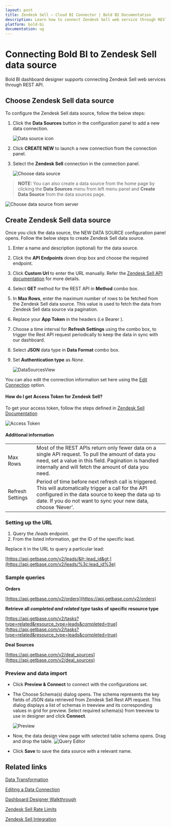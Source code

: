 ```yaml
---
layout: post
title: Zendesk Sell – Cloud BI Connector | Bold BI Documentation
description: Learn how to connect Zendesk Sell web service through REST API endpoint with Bold BI Cloud and create data source.
platform: bold-bi
documentation: ug
---
```


# Connecting Bold BI to Zendesk Sell data source
Bold BI dashboard designer supports connecting Zendesk Sell web services through REST API. 

## Choose Zendesk Sell data source
To configure the Zendesk Sell data source, follow the below steps:
1. Click the **Data Sources** button in the configuration panel to add a new data connection.

   ![Data source icon](/static/assets/working-with-datasource/data-connectors/images/common/DataSourcesIcon.png)

2. Click **CREATE NEW** to launch a new connection from the connection panel.
3. Select the **Zendesk Sell** connection in the connection panel.

   ![Choose data source](/static/assets/working-with-datasource/data-connectors/images/ZendeskSell/ChooseDS.png)

> **NOTE:**  You can also create a data source from the home page by clicking the **Data Sources** menu from left menu panel and **Create Data Source** from the data sources page.

   ![Choose data source from server](/static/assets/working-with-datasource/data-connectors/images/ZendeskSell/ChooseDS_Server.png)


## Create Zendesk Sell data source
Once you click the data source, the NEW DATA SOURCE configuration panel opens. Follow the below steps to create Zendesk Sell data source.
1. Enter a name and description (optional) for the data source.
2. Click the **API Endpoints** down drop box and choose the required endpoint.
3. Click **Custom Url** to enter the URL manually. Refer the [Zendesk Sell API documentation](https://developers.getbase.com/docs/rest/articles/introduction) for more details.
4. Select **GET** method for the REST API in **Method** combo box.
5. In **Max Rows**, enter the maximum number of rows to be fetched from the Zendesk Sell data source. This value is used to fetch the data from Zendesk Sell data source via pagination.
6. Replace your **App Token** in the headers (i.e Bearer <Your App token here>).
7. Choose a time interval for **Refresh Settings** using the combo box, to trigger the Rest API request periodically to keep the data in sync with our dashboard.  
8. Select **JSON** data type in **Data Format** combo box.
9. Set **Authentication type** as *None*.

   ![DataSourcesView](/static/assets/working-with-datasource/data-connectors/images/ZendeskSell/DataSourcesView.png)

You can also edit the connection information set here using the [Edit Connection](/working-with-data-source/editing-a-data-connection/) option.

#### How do I get Access Token for Zendesk Sell?
To get your access token, follow the steps defined in [Zendesk Sell Documentation](https://developers.getbase.com/docs/rest/articles/first_call#generate-access-token)

   ![Access Token](/static/assets/working-with-datasource/data-connectors/images/ZendeskSell/AccessToken.png)

#### Additional information
<table width="600">
<tr>
<td>
Max Rows
</td>
<td>
Most of the REST APIs return only fewer data on a single API request. To pull the amount of data you need, set a value in this field.  
Pagination is handled internally and will fetch the amount of data you need.
</td>
</tr>
<tr>
<td>
Refresh Settings
</td>
<td>
Period of time before next refresh call is triggered. This will automatically trigger a call for the API configured in the data source to keep the data up to date. If you do not want to sync your new data, choose ‘Never’.
</td>
</tr>
</table>

### Setting up the URL

1. Query the <i>/leads</i> endpoint.
2. From the listed information, get the ID of the specific lead.

Replace it in the URL to query a particular lead:

[https://api.getbase.com/v2/leads/&lt;:lead_id&gt;](https://api.getbase.com/v2/leads/%3c:lead_id%3e)

### Sample queries
**Orders**

[https://api.getbase.com/v2/orders](https://api.getbase.com/v2/orders)

**Retrieve all *completed and related type* tasks of specific resource type**

[https://api.getbase.com/v2/tasks?type=related&resource_type=leads&completed=true](https://api.getbase.com/v2/tasks?type=related&resource_type=leads&completed=true)

**Deal Sources**

[https://api.getbase.com/v2/deal_sources](https://api.getbase.com/v2/deal_sources)


### Preview and data import
* Click **Preview & Connect** to connect with the configurations set.
* The Choose Schema(s) dialog opens. The schema represents the key fields of JSON data retrieved from Zendesk Sell Rest API request. This dialog displays a list of schemas in treeview and its corresponding values in grid for preview. Select required schema(s) from treeview to use in designer and click **Connect**.

   ![Preview](/static/assets/working-with-datasource/data-connectors/images/common/Preview.png)

* Now, the data design view page with selected table schema opens. Drag and drop the table.
   ![Query Editor](/static/assets/working-with-datasource/data-connectors/images/common/QueryEditor.png)

* Click **Save** to save the data source with a relevant name.

## Related links
[Data Transformation](/working-with-data-source/transforming-data/joining-table/)

[Editing a Data Connection](/working-with-data-source/editing-a-data-connection/)   

[Dashboard Designer Walkthrough](/getting-started/creating-dashboard/)

[Zendesk Sell Rate Limits](https://developers.getbase.com/docs/rest/articles/rate_limits)

[Zendesk Sell Integration](https://www.boldbi.com/integrations/zendesk-sell?utm_source=syncfusion&utm_medium=documentation&utm_campaign=boldbizendesksellintegration)